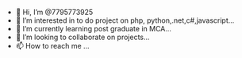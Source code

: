 - 👋 Hi, I’m @7795773925
- 👀 I’m interested in to do project on php, python,.net,c#,javascript...
- 🌱 I’m currently learning post graduate in MCA...
- 💞️ I’m looking to collaborate on projects...
- 📫 How to reach me ...

<!---
7795773925/7795773925 is a ✨ special ✨ repository because its `README.md` (this file) appears on your GitHub profile.
You can click the Preview link to take a look at your changes.
--->
